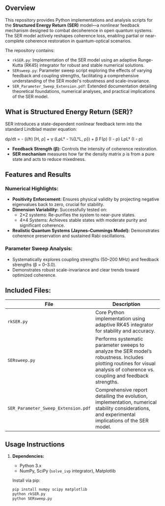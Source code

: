 ## Overview  
This repository provides Python implementations and analysis scripts for the **Structured Energy Return (SER)** model—a nonlinear feedback mechanism designed to combat decoherence in open quantum systems. The SER model actively reshapes coherence loss, enabling partial or near-complete coherence restoration in quantum-optical scenarios.

The repository contains:

- `rkSER.py`: Implementation of the SER model using an adaptive Runge-Kutta (RK45) integrator for robust and stable numerical solutions.
- `SERsweep.py`: Parameter sweep script exploring the effects of varying feedback and coupling strengths, facilitating a comprehensive understanding of the SER model's robustness and scale-invariance.
- `SER_Parameter_Sweep_Extension.pdf`: Extended documentation detailing theoretical foundations, numerical analyses, and practical implications of the SER model.

## What is Structured Energy Return (SER)?
SER introduces a state-dependent nonlinear feedback term into the standard Lindblad master equation:

dρ/dt = - (i/ℏ) [H, ρ] + γ (LρL† - ½{L†L, ρ}) + β F(ρ) (I - ρ) LρL† (I - ρ)


- **Feedback Strength (β):** Controls the intensity of coherence restoration.
- **SER mechanism** measures how far the density matrix ρ is from a pure state and acts to reduce mixedness.

## Features and Results

### Numerical Highlights:
- **Positivity Enforcement:** Ensures physical validity by projecting negative eigenvalues back to zero, crucial for stability.
- **Dimension Variability:** Successfully tested on:
  - 2×2 systems: Re-purifies the system to near-pure states.
  - 4×4 Systems: Achieves stable states with moderate purity and significant coherence.
- **Realistic Quantum Systems (Jaynes–Cummings Model):** Demonstrates coherence preservation and sustained Rabi oscillations.

### Parameter Sweep Analysis:
- Systematically explores coupling strengths (50–200 MHz) and feedback strengths (β = 0–3.0).
- Demonstrates robust scale-invariance and clear trends toward optimized coherence.

## Included Files:

| File                            | Description |
|---------------------------------|--------------------------------------------|
| `rkSER.py`                      | Core Python implementation using adaptive RK45 integrator for stability and accuracy. |
| `SERsweep.py`                   | Performs systematic parameter sweeps to analyze the SER model’s robustness. Includes plotting routines for visual analysis of coherence vs. coupling and feedback strengths. |
| `SER_Parameter_Sweep_Extension.pdf` | Comprehensive report detailing the evolution, implementation, numerical stability considerations, and experimental implications of the SER model. |

## Usage Instructions

1. **Dependencies:**
   - Python 3.x
   - NumPy, SciPy (`solve_ivp` integrator), Matplotlib

   Install via pip:
   ```bash
   pip install numpy scipy matplotlib
   python rkSER.py
   python SERsweep.py
